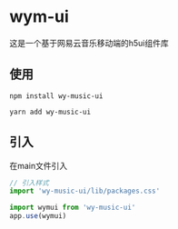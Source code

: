 # wym-ui
这是一个基于网易云音乐移动端的h5ui组件库

## 使用
```
npm install wy-music-ui

yarn add wy-music-ui
```
## 引入

在main文件引入

```js
// 引入样式
import 'wy-music-ui/lib/packages.css'

import wymui from 'wy-music-ui'
app.use(wymui)
```
